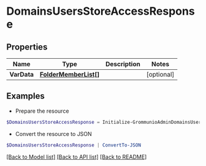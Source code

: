 # DomainsUsersStoreAccessResponse
## Properties

Name | Type | Description | Notes
------------ | ------------- | ------------- | -------------
**VarData** | [**FolderMemberList[]**](FolderMemberList.md) |  | [optional] 

## Examples

- Prepare the resource
```powershell
$DomainsUsersStoreAccessResponse = Initialize-GrommunioAdminDomainsUsersStoreAccessResponse  -VarData null
```

- Convert the resource to JSON
```powershell
$DomainsUsersStoreAccessResponse | ConvertTo-JSON
```

[[Back to Model list]](../README.md#documentation-for-models) [[Back to API list]](../README.md#documentation-for-api-endpoints) [[Back to README]](../README.md)


